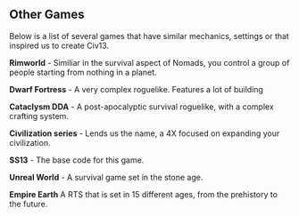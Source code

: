 ## Other Games

Below is a list of several games that have similar mechanics, settings
or that inspired us to create Civ13.

**Rimworld** - Similiar in the survival aspect of Nomads, you control a
group of people starting from nothing in a planet.

**Dwarf Fortress** - A very complex roguelike. Features a lot of
building

**Cataclysm DDA** - A post-apocalyptic survival roguelike, with a
complex crafting system.

**Civilization series** - Lends us the name, a 4X focused on expanding
your civilization.

**SS13** - The base code for this game.

**Unreal World** - A survival game set in the stone age.

**Empire Earth** A RTS that is set in 15 different ages, from the
prehistory to the future.